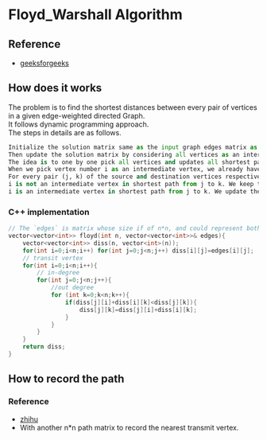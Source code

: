 # Floyd_Warshall Algorithm
## Reference
- [geeksforgeeks](https://www.geeksforgeeks.org/floyd-warshall-algorithm-dp-16/)
## How does it works
The problem is to find the shortest distances between every pair of vertices in a given edge-weighted directed Graph.  
It follows dynamic programming approach.  
The steps in details are as follows.
```python
Initialize the solution matrix same as the input graph edges matrix as a first step. 
Then update the solution matrix by considering all vertices as an intermediate vertex (transmit vertex). 
The idea is to one by one pick all vertices and updates all shortest paths which include the picked vertex as an intermediate vertex in the shortest path. 
When we pick vertex number i as an intermediate vertex, we already have considered vertices {0, 1, 2, .. i-1} as intermediate vertices. 
For every pair (j, k) of the source and destination vertices respectively, there are two possible cases. 
i is not an intermediate vertex in shortest path from j to k. We keep the value of dist[j][k] as it is. 
i is an intermediate vertex in shortest path from j to k. We update the value of dist[j][k] as dist[j][i] + dist[i][k] if dist[j][i] > dist[i][k] + dist[j][k]
```
### C++ implementation
```C++
// The `edges` is matrix whose size if of n*n, and could represent both bidirected graph and directed graph. If two vertexes are not connected directly, the edge should be initiated as big as possible. For example, 1e6+1, where we already know the max distance is at most 1e6. (You should be careful when use INT_MAX to avoid overflow).
vector<vector<int>> floyd(int n, vector<vector<int>>& edges){
    vector<vector<int>> diss(n, vector<int>(n));
    for(int i=0;i<n;i++) for(int j=0;j<n;j++) diss[i][j]=edges[i][j];
    // transit vertex
    for(int i=0;i<n;i++){
        // in-degree
        for(int j=0;j<n;j++){
            //out degree
            for (int k=0;k<n;k++){
                if(diss[j][i]+diss[i][k]<diss[j][k]){
                    diss[j][k]=diss[j][i]+diss[i][k];
                }
            }
        }
    }
    return diss;
}
```
## How to record the path
### Reference
- [zhihu](https://zhuanlan.zhihu.com/p/339542626)
- With another n*n path matrix to record the nearest transmit vertex.
